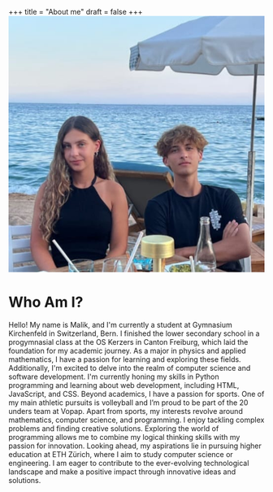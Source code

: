 +++
title = "About me"
draft = false
+++
![](lilo.jpg)

# Who Am I?

Hello! My name is Malik, and I'm currently a student at Gymnasium Kirchenfeld in Switzerland, Bern. I finished the lower secondary school in a progymnasial class at the OS Kerzers in Canton Freiburg, which laid the foundation for my academic journey.
As a major in physics and applied mathematics, I have a passion for learning and exploring these fields. Additionally, I'm excited to delve into the realm of computer science and software development. I'm currently honing my skills in Python programming and learning about web development, including HTML, JavaScript, and CSS.
Beyond academics, I have a passion for sports. One of my main athletic pursuits is volleyball and I’m proud to be part of the 20 unders team at Vopap. 
Apart from sports, my interests revolve around mathematics, computer science, and programming. I enjoy tackling complex problems and finding creative solutions. Exploring the world of programming allows me to combine my logical thinking skills with my passion for innovation.
Looking ahead, my aspirations lie in pursuing higher education at ETH Zürich, where I aim to study computer science or engineering. I am eager to contribute to the ever-evolving technological landscape and make a positive impact through innovative ideas and solutions.